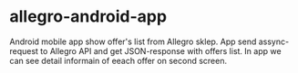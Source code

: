 # allegro-android-app
Android mobile app show offer's list from Allegro sklep.
App send assync-request to Allegro API and get JSON-response with offers list.
In app we can see detail informain of eeach offer on second screen.

